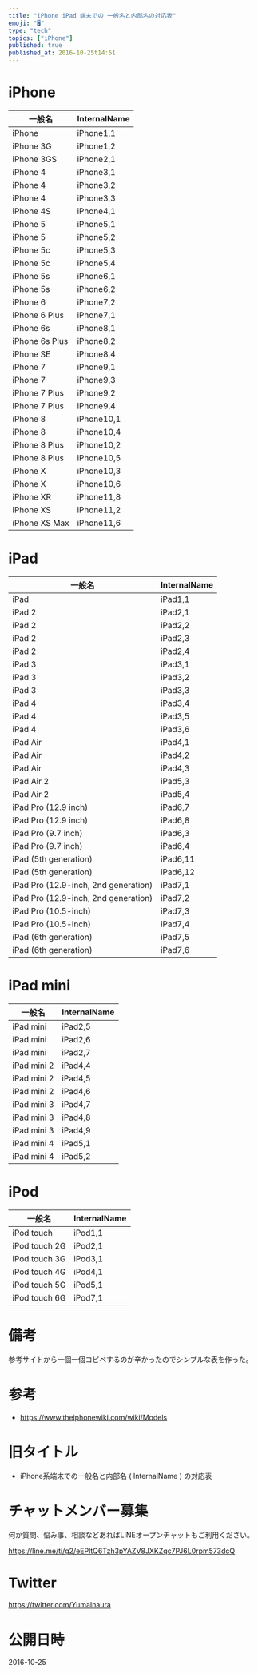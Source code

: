 ```yaml
---
title: "iPhone iPad 端末での 一般名と内部名の対応表"
emoji: "🖥"
type: "tech"
topics: ["iPhone"]
published: true
published_at: 2016-10-25t14:51
---
```


# iPhone

|一般名|InternalName|
|---|---|
|iPhone|iPhone1,1|
|iPhone 3G|iPhone1,2|
|iPhone 3GS|iPhone2,1|
|iPhone 4|iPhone3,1|
|iPhone 4|iPhone3,2|
|iPhone 4|iPhone3,3|
|iPhone 4S|iPhone4,1|
|iPhone 5|iPhone5,1|
|iPhone 5|iPhone5,2|
|iPhone 5c|iPhone5,3|
|iPhone 5c|iPhone5,4|
|iPhone 5s|iPhone6,1|
|iPhone 5s|iPhone6,2|
|iPhone 6|iPhone7,2|
|iPhone 6 Plus|iPhone7,1|
|iPhone 6s|iPhone8,1|
|iPhone 6s Plus|iPhone8,2|
|iPhone SE|iPhone8,4|
|iPhone 7|iPhone9,1|
|iPhone 7|iPhone9,3|
|iPhone 7 Plus|iPhone9,2|
|iPhone 7 Plus|iPhone9,4|
|iPhone 8|iPhone10,1|
|iPhone 8|iPhone10,4|
|iPhone 8 Plus|iPhone10,2|
|iPhone 8 Plus|iPhone10,5|
|iPhone X|iPhone10,3|
|iPhone X|iPhone10,6|
|iPhone XR|iPhone11,8|
|iPhone XS|iPhone11,2|
|iPhone XS Max|iPhone11,6|



# iPad

|一般名|InternalName|
|---|---|
|iPad|iPad1,1|
|iPad 2|iPad2,1|
|iPad 2|iPad2,2|
|iPad 2|iPad2,3|
|iPad 2|iPad2,4|
|iPad 3|iPad3,1|
|iPad 3|iPad3,2|
|iPad 3|iPad3,3|
|iPad 4|iPad3,4|
|iPad 4|iPad3,5|
|iPad 4|iPad3,6|
|iPad Air|iPad4,1|
|iPad Air|iPad4,2|
|iPad Air|iPad4,3|
|iPad Air 2|iPad5,3|
|iPad Air 2|iPad5,4|
|iPad Pro (12.9 inch)|iPad6,7|
|iPad Pro (12.9 inch)|iPad6,8|
|iPad Pro (9.7 inch)|iPad6,3|
|iPad Pro (9.7 inch)|iPad6,4|
|iPad (5th generation)|iPad6,11|
|iPad (5th generation)|iPad6,12|
|iPad Pro (12.9-inch, 2nd generation)|iPad7,1|
|iPad Pro (12.9-inch, 2nd generation)|iPad7,2|
|iPad Pro (10.5-inch)|iPad7,3|
|iPad Pro (10.5-inch)|iPad7,4|
|iPad (6th generation)|iPad7,5|
|iPad (6th generation)|iPad7,6|

# iPad mini

|一般名|InternalName|
|---|---|
|iPad mini|iPad2,5|
|iPad mini|iPad2,6|
|iPad mini|iPad2,7|
|iPad mini 2|iPad4,4|
|iPad mini 2|iPad4,5|
|iPad mini 2|iPad4,6|
|iPad mini 3|iPad4,7|
|iPad mini 3|iPad4,8|
|iPad mini 3|iPad4,9|
|iPad mini 4|iPad5,1|
|iPad mini 4|iPad5,2|

# iPod

|一般名|InternalName|
|---|---|
|iPod touch|iPod1,1|
|iPod touch 2G|iPod2,1|
|iPod touch 3G|iPod3,1|
|iPod touch 4G|iPod4,1|
|iPod touch 5G|iPod5,1|
|iPod touch 6G|iPod7,1|

# 備考

参考サイトから一個一個コピペするのが辛かったのでシンプルな表を作った。

# 参考

- https://www.theiphonewiki.com/wiki/Models


# 旧タイトル

- iPhone系端末での一般名と内部名 ( InternalName ) の対応表









<!-- Update From Qiita API -->

# チャットメンバー募集


何か質問、悩み事、相談などあればLINEオープンチャットもご利用ください。

https://line.me/ti/g2/eEPltQ6Tzh3pYAZV8JXKZqc7PJ6L0rpm573dcQ





# Twitter


https://twitter.com/YumaInaura


<!-- Update From Qiita API -->



# 公開日時

2016-10-25
